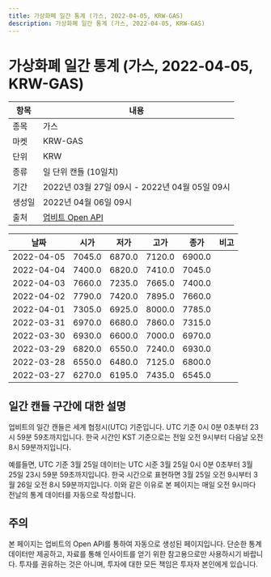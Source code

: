 ```yaml
---
title: 가상화폐 일간 통계 (가스, 2022-04-05, KRW-GAS)
description: 가상화폐 일간 통계 (가스, 2022-04-05, KRW-GAS)
---
```



가상화폐 일간 통계 (가스, 2022-04-05, KRW-GAS)
===

|항목|내용|
|--|--|
|종목|가스|
|마켓|KRW-GAS|
|단위|KRW|
|종류|일 단위 캔들 (10일치)|
|기간|2022년 03월 27일 09시 - 2022년 04월 05일 09시|
|생성일|2022년 04월 06일 09시|
|출처|[업비트 Open API](https://docs.upbit.com)|


|날짜|시가|저가|고가|종가|비고|
|--|--|--|--|--|--|
|2022-04-05|7045.0|6870.0|7120.0|6900.0|    |
|2022-04-04|7400.0|6820.0|7410.0|7045.0|    |
|2022-04-03|7660.0|7235.0|7665.0|7400.0|    |
|2022-04-02|7790.0|7420.0|7895.0|7660.0|    |
|2022-04-01|7305.0|6925.0|8000.0|7785.0|    |
|2022-03-31|6970.0|6680.0|7860.0|7315.0|    |
|2022-03-30|6930.0|6600.0|7000.0|6970.0|    |
|2022-03-29|6820.0|6550.0|7240.0|6930.0|    |
|2022-03-28|6550.0|6480.0|7125.0|6800.0|    |
|2022-03-27|6270.0|6195.0|7435.0|6545.0|    |


일간 캔들 구간에 대한 설명
---


업비트의 일간 캔들은 세계 협정시(UTC) 기준입니다. 
UTC 기준 0시 0분 0초부터 23시 59분 59초까지입니다. 
한국 시간인 KST 기준으로는 전일 오전 9시부터 다음날 오전 8시 59분까지입니다. 


예를들면, UTC 기준 3월 25일 데이터는 UTC 시준 3월 25일 0시 0분 0초부터 3월 25일 23시 59분 59초까지입니다. 
한국 시간으로 표현하면 3월 25일 오전 9시부터 3월 26일 오전 8시 59분까지입니다. 
이와 같은 이유로 본 페이지는 매일 오전 9시마다 전날의 통계 데이터를 자동으로 작성합니다. 


주의
---


본 페이지는 업비트의 Open API를 통하여 자동으로 생성된 페이지입니다. 
단순한 통계 데이터만 제공하고, 자료를 통해 인사이트를 얻기 위한 참고용으로만 사용하시기 바랍니다. 
투자를 권유하는 것은 아니며, 투자에 대한 모든 책임은 투자자 본인에게 있습니다. 
